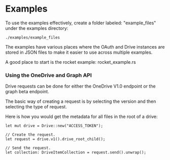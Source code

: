 # Examples

To use the examples effectively, create a folder labeled: "example_files"
under the examples directory:
    
    ./examples/example_files
     
The examples have various places where the OAuth and Drive instances are stored
in JSON files to make it easier to use across multiple examples.

A good place to start is the rocket example: rocket_example.rs

### Using the OneDrive and Graph API

Drive requests can be done for either the OneDrive V1.0 endpoint
or the graph beta endpoint.

The basic way of creating a request is by selecting the version and
then selecting the type of request.

Here is how you would get the metadata for all files in the root
of a drive:

    let mut drive = Drive::new("ACCESS_TOKEN");
    
    // Create the request.
    let request = drive.v1().drive_root_child();
    
    // Send the request.
    let collection: DriveItemCollection = request.send().unwrap();